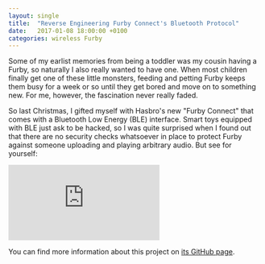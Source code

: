 ```yaml
---
layout: single
title:  "Reverse Engineering Furby Connect's Bluetooth Protocol"
date:   2017-01-08 18:00:00 +0100
categories: wireless Furby
---
```


Some of my earlist memories from being a toddler was my cousin having a Furby, so naturally I also really wanted to have one.
When most children finally get one of these little monsters, feeding and petting Furby keeps them busy for a week or so until they get bored and move on to something new.
For me, however, the fascination never really faded.

So last Christmas, I gifted myself with Hasbro's new "Furby Connect" that comes with a Bluetooth Low Energy (BLE) interface.
Smart toys equipped with BLE just ask to be hacked, so I was quite surprised when I found out that there are no security checks whatsoever in place to protect Furby against someone uploading and playing arbitrary audio.
But see for yourself:

<div style="margin-bottom: 1em">
	<iframe src="https://www.youtube-nocookie.com/embed/FkblA_CxHgU" frameborder="0" allow="accelerometer; autoplay; encrypted-media; gyroscope; picture-in-picture" allowfullscreen></iframe>
</div>

You can find more information about this project on [its GitHub page](https://github.com/Jeija/bluefluff).
